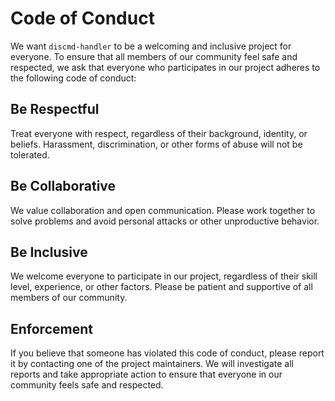 # Code of Conduct

We want `discmd-handler` to be a welcoming and inclusive project for everyone. To ensure that all members of our community feel safe and respected, we ask that everyone who participates in our project adheres to the following code of conduct:

## Be Respectful

Treat everyone with respect, regardless of their background, identity, or beliefs. Harassment, discrimination, or other forms of abuse will not be tolerated.

## Be Collaborative

We value collaboration and open communication. Please work together to solve problems and avoid personal attacks or other unproductive behavior.

## Be Inclusive

We welcome everyone to participate in our project, regardless of their skill level, experience, or other factors. Please be patient and supportive of all members of our community.

## Enforcement

If you believe that someone has violated this code of conduct, please report it by contacting one of the project maintainers. We will investigate all reports and take appropriate action to ensure that everyone in our community feels safe and respected.
